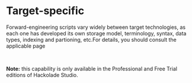 # Target-specific

Forward-engineering scripts vary widely between target technologies, as each one has developed its own storage model, terminology, syntax, data types, indexing and partioning, etc.For details, you should consult the applicable page&nbsp;

&nbsp;

**Note:** this capability is only available in the Professional and Free Trial editions of Hackolade Studio.

